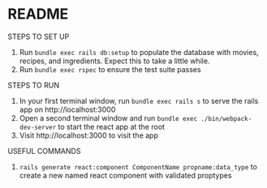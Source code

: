 # README

STEPS TO SET UP
1. Run `bundle exec rails db:setup` to populate the database with movies, recipes, and ingredients. Expect this to take a little while.
1. Run `bundle exec rspec` to ensure the test suite passes

STEPS TO RUN
1. In your first terminal window, run `bundle exec rails s` to serve the rails app on http://localhost:3000
1. Open a second terminal window and run `bundle exec ./bin/webpack-dev-server` to start the react app at the root
1. Visit http://localhost:3000 to visit the app

USEFUL COMMANDS
1. `rails generate react:component ComponentName propname:data_type` to create a new named react component with validated proptypes
